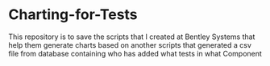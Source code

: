 # Charting-for-Tests
This repository is to save the scripts that I created at Bentley Systems that help them generate charts based on another scripts that generated a csv file from database containing who has added what tests in what Component
